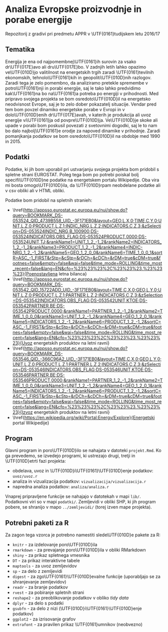 # Analiza Evropske proizvodnje in porabe energije

Repozitorij z gradivi pri predmetu APPR v \UTF{0161}tudijskem letu 2016/17

## Tematika

Energija je ena od najpomembnej\UTF{0161}ih surovin za vsako dr\UTF{017E}avo ali dru\UTF{017E}bo. V zadnjih letih lahko opazimo ve\UTF{010D}jo valitilnost na energetskih trgih zaradi \UTF{0161}tevilnih ekonomskih, tehnolo\UTF{0161}kih in geopoliti\UTF{010D}nih razlogov. Zaradi tega je zelo pomembno, da analiziramo pretekle spremembe v potro\UTF{0161}nji in porabi energije, saj le tako lahko predvidimo kak\UTF{0161}na bo na\UTF{0161}a potreba po energiji v prihodnosti. Med pripravo svojega projekta se bom osredoto\UTF{010D}il na energetsko neodvisnost Evrope, saj je to zelo dober pokazatelj situacije. Vendar pred tem bom povzel dinamiko energetske porabe v Evropi in v dolo\UTF{010D}enih dr\UTF{017E}avah, v katerih je produkcija ali uvoz energije vi\UTF{0161}ja od povpre\UTF{010D}ja. Ve\UTF{010D}je skoke ali upade v porabi bom poskusil povezati z svetovnimi dogodki, saj le to nam bo dalo najbolj\UTF{0161}e orodje za napoved dinamike v prihodnje. Zaradi pomanjkanja podatkov se bom osredoto\UTF{010D}il na obdobje med 1990 in 2015. 

## Podatki

Podatke, ki jih bom uporabil pri ustvarjanju svojega projekta bom pridobil s spletne strani EUROSTAT. Poleg tega bom po potrebi poiskal bolj specifi\UTF{010D}ne podatke na energetskem portalu Wikipedije. Oba vira mi bosta omogo\UTF{010D}ila, da \UTF{010D}rpam neobdelane podatke ali v csv obliki ali v HTML obliki. 

Podatke bom pridobil na spletnih stranieh:
 - \href{http://appsso.eurostat.ec.europa.eu/nui/show.do?query=BOOKMARK_DS-053524_QID_4739B558_UID_-3F171EB0&layout=GEO,L,X,0;TIME,C,Y,0;UNIT,L,Z,0;PRODUCT,L,Z,1;INDIC_NRG,L,Z,2;INDICATORS,C,Z,3;&zSelection=DS-053524INDIC_NRG,B_100900;DS-053524INDICATORS,OBS_FLAG;DS-053524PRODUCT,0000;DS-053524UNIT,TJ;&rankName1=UNIT_1_2_-1_2&rankName2=INDICATORS_1_2_-1_2&rankName3=PRODUCT_1_2_-1_2&rankName4=INDIC-NRG_1_2_-1_2&rankName5=GEO_1_2_0_0&rankName6=TIME_1_0_0_1&sortR=ASC_-1_FIRST&rStp=&cStp=&rDCh=&cDCh=&rDM=true&cDM=true&footnes=false&empty=false&wai=false&time_mode=ROLLING&time_most_recent=false&lang=EN&cfo=%23%23%23%2C%23%23%23.%23%23%23}{Poenostavljena letna bilanca}
 - \href{http://appsso.eurostat.ec.europa.eu/nui/show.do?query=BOOKMARK_DS-053542_QID_15722ADD_UID_-3F171EB0&layout=TIME,C,X,0;GEO,L,Y,0;UNIT,L,Z,0;PRODUCT,L,Z,1;PARTNER,L,Z,2;INDICATORS,C,Z,3;&zSelection=DS-053542INDICATORS,OBS_FLAG;DS-053542UNIT,KTOE;DS-053542PARTNER,BE;DS-053542PRODUCT,0000;&rankName1=PARTNER_1_2_-1_2&rankName2=TIME_1_0_0_0&rankName3=UNIT_1_2_-1_2&rankName4=GEO_1_2_0_1&rankName5=INDICATORS_1_2_-1_2&rankName6=PRODUCT_1_2_-1_2&sortC=ASC_-1_FIRST&rStp=&cStp=&rDCh=&cDCh=&rDM=true&cDM=true&footnes=false&empty=false&wai=false&time_mode=ROLLING&time_most_recent=false&lang=EN&cfo=%23%23%23%2C%23%23%23.%23%23%23}{Uvoz energetskih produktov na letni ravni}
 - \href{http://appsso.eurostat.ec.europa.eu/nui/show.do?query=BOOKMARK_DS-053546_QID_-366C96A2_UID_-3F171EB0&layout=TIME,C,X,0;GEO,L,Y,0;UNIT,L,Z,0;PRODUCT,L,Z,1;PARTNER,L,Z,2;INDICATORS,C,Z,3;&zSelection=DS-053546INDICATORS,OBS_FLAG;DS-053546UNIT,KTOE;DS-053546PARTNER,BE;DS-053546PRODUCT,0000;&rankName1=PARTNER_1_2_-1_2&rankName2=TIME_1_0_0_0&rankName3=UNIT_1_2_-1_2&rankName4=GEO_1_2_0_1&rankName5=INDICATORS_1_2_-1_2&rankName6=PRODUCT_1_2_-1_2&sortC=ASC_-1_FIRST&rStp=&cStp=&rDCh=&cDCh=&rDM=true&cDM=true&footnes=false&empty=false&wai=false&time_mode=ROLLING&time_most_recent=false&lang=EN&cfo=%23%23%23%2C%23%23%23.%23%23%23}{Izvoz energetskih produktov na letni ravni}
 - \href{https://en.wikipedia.org/wiki/Portal:Energy/Explore}{Energetski portal Wikipedije}

## Program

Glavni program in poro\UTF{010D}ilo se nahajata v datoteki `projekt.Rmd`. Ko ga prevedemo,
se izvedejo programi, ki ustrezajo drugi, tretji in \UTF{010D}etrti fazi projekta:

* obdelava, uvoz in \UTF{010D}i\UTF{0161}\UTF{010D}enje podatkov: `uvoz/uvoz.r`
* analiza in vizualizacija podatkov: `vizualizacija/vizualizacija.r`
* napredna analiza podatkov: `analiza/analiza.r`

Vnaprej pripravljene funkcije se nahajajo v datotekah v mapi `lib/`. Podatkovni
viri so v mapi `podatki/`. Zemljevidi v obliki SHP, ki jih program pobere, se
shranijo v mapo `../zemljevidi/` (torej izven mape projekta).

## Potrebni paketi za R

Za zagon tega vzorca je potrebno namestiti slede\UTF{010D}e pakete za R:

* `knitr` - za izdelovanje poro\UTF{010D}ila
* `rmarkdown` - za prevajanje poro\UTF{010D}ila v obliki RMarkdown
* `shiny` - za prikaz spletnega vmesnika
* `DT` - za prikaz interaktivne tabele
* `maptools` - za uvoz zemljevidov
* `sp` - za delo z zemljevidi
* `digest` - za zgo\UTF{0161}\UTF{010D}evalne funkcije (uporabljajo se za shranjevanje zemljevidov)
* `readr` - za branje podatkov
* `rvest` - za pobiranje spletnih strani
* `reshape2` - za preoblikovanje podatkov v obliko *tidy data*
* `dplyr` - za delo s podatki
* `gsubfn` - za delo z nizi (\UTF{010D}i\UTF{0161}\UTF{010D}enje podatkov)
* `ggplot2` - za izrisovanje grafov
* `extrafont` - za pravilen prikaz \UTF{0161}umnikov (neobvezno)
